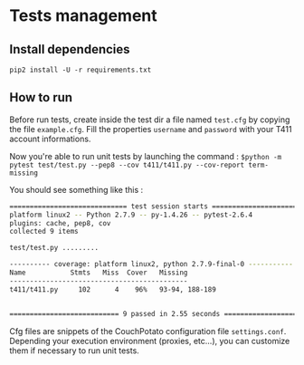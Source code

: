 # Tests management

## Install dependencies

```pip2 install -U -r requirements.txt```

## How to run

Before run tests, create inside the test dir a file named `test.cfg` by copying the file `example.cfg`. Fill the properties `username` and `password` with your T411 account informations.

Now you're able to run unit tests by launching the command : ```$python -m pytest test/test.py --pep8 --cov t411/t411.py --cov-report term-missing```

You should see something like this :
```bash
============================= test session starts ==============================
platform linux2 -- Python 2.7.9 -- py-1.4.26 -- pytest-2.6.4
plugins: cache, pep8, cov
collected 9 items

test/test.py .........

---------- coverage: platform linux2, python 2.7.9-final-0 -----------
Name           Stmts   Miss  Cover   Missing
--------------------------------------------
t411/t411.py     102      4    96%   93-94, 188-189


=========================== 9 passed in 2.55 seconds ===========================
```

Cfg files are snippets of the CouchPotato configuration file `settings.conf`. Depending your execution environment (proxies, etc...), you can customize them if necessary to run unit tests.
